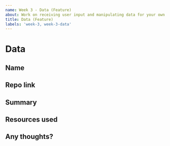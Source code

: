 ```yaml
---
name: Week 3 - Data (Feature)
about: Work on receiving user input and manipulating data for your own Job Story.
title: Data (Feature)
labels: 'week-3, week-3-data'
---
```


# Data

## Name
<!-- Add your name here -->

## Repo link
<!-- Include a link to your repository -->

## Summary
<!-- A summary of what you did. What progress did you make? -->

## Resources used
<!-- What resources did you use? -->

## Any thoughts?
<!-- Let us know what you thought of the homework, and give us any feedback. What parts did you find difficult? -->
